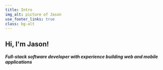 ```yaml
---
title: Intro
img_alt: picture of Jason
use_footer_links: true
class: bg-alt
---
```


## Hi, I'm Jason!
#### *Full-stack software developer with experience building web and mobile applications* 